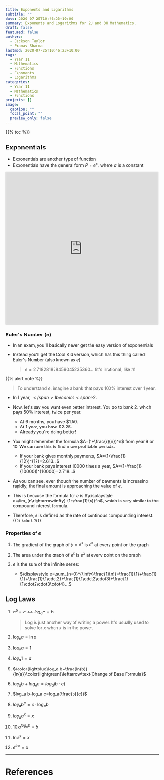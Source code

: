 ```yaml
---
title: Exponents and Logarithms
subtitle: ""
date: 2020-07-25T10:46:23+10:00
summary: Exponents and Logarithms for 2U and 3U Mathematics.
draft: false
featured: false
authors:
  - Jackson Taylor
  - Pranav Sharma
lastmod: 2020-07-25T10:46:23+10:00
tags:
  - Year 11
  - Mathematics
  - Functions
  - Exponents
  - Logarithms
categories:
  - Year 11
  - Mathematics
  - Functions
projects: []
image:
  caption: ""
  focal_point: ""
  preview_only: false
---
```

{{% toc %}}

<!-- Start Content below this line -->

## Exponentials

* Exponentials are another type of function
* Exponentials have the general form $P=e^x$, where $a$ is a constant

<iframe src="https://www.desmos.com/calculator/hdaaz4aoyh?embed" width="500px" height="500px" style="border: 1px solid #ccc" frameborder=0></iframe>

### Euler's Number $(e)$

* In an exam, you'll basically never get the easy version of exponentials
* Instead you'll get the Cool  Kid version, which has this thing called Euler's Number (also known as $e$)

  > $e\approx 2.718281828459045235360...$ (it's irrational, like $\pi$)

{{% alert note %}}
  > To understand $e$, imagine a bank that pays 100% interest over 1 year.

  * In 1 year, <span>$</span>1 becomes <span>$</span>2.
* Now, let's say you want even better interest. You go to bank 2, which pays 50% interest, twice per year.

  * At 6 months, you have <span>$</span>1.50.
  * At 1 year, you have <span>$</span>2.25.
  * Already you're doing better!
* You might remember the formula $A=(1+\frac{r}{n})^n$ from year 9 or 10. We can use this to find more profitable periods:

  * If your bank gives monthly payments, $A=(1+\frac{1}{12})^{12}=2.613...$
  * If your bank pays interest 10000 times a year, $A=(1+\frac{1}{10000})^{10000}=2.718...$
* As you can see, even though the number of payments is increasing rapidly, the final amount is approaching the value of $e$.
* This is because the formula for $e$ is $\displaystyle e=\lim_{n\rightarrow\infty} (1+\frac{1}{n})^n$, which is very similar to the compound interest formula.
* Therefore, $e$ is defined as the rate of continous compounding interest.
{{% /alert %}}

### Properties of $e$

1. The gradient of the graph of $y=e^x$ is $e^x$ at every point on the graph
2. The area under the graph of $e^x$ is $e^x$ at every point on the graph
3. $e$ is the sum of the infinite series:

   * $\displaystyle e=\sum_{n=0}^{\infty}\frac{1}{n!}=\frac{1}{1}+\frac{1}{1}+\frac{1}{1\cdot2}+\frac{1}{1\cdot2\cdot3}+\frac{1}{1\cdot2\cdot3\cdot4}...$

## Log Laws

1. $a^b =c \leftrightarrow log_a c=b$

   > Log is just another way of writing a power. It's usually used to solve for $x$ when $x$ is in the power.
2. $\log_e a=\ln a$
3. $\log_a a=1$
4. $log_a 1=a$
5. $\color{lightblue}log_a b=\frac{ln(b)}{ln{a}}\color{lightgreen}\leftarrow\text{Change of Base Formula}$
6. $log_a b+log_a c=log_a(b\cdot c)$
7. $log_a b-log_a c=log_a(\frac{b}{c})$
8. $log_a  b^c =c\cdot\log_a b$
9. $log_a a^x =x$
10. 10.$a^{log_a b} =b$
11. $\ln e^x =x$
12. $e^{ln x}=x$

- - -

# References

<!-- Put references below this line. APA, Chicago, Harvard, MLA, and Turabin are all acceptable. -->
